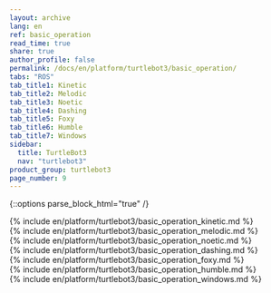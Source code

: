 ```yaml
---
layout: archive
lang: en
ref: basic_operation
read_time: true
share: true
author_profile: false
permalink: /docs/en/platform/turtlebot3/basic_operation/
tabs: "ROS"
tab_title1: Kinetic
tab_title2: Melodic
tab_title3: Noetic
tab_title4: Dashing
tab_title5: Foxy
tab_title6: Humble
tab_title7: Windows
sidebar:
  title: TurtleBot3
  nav: "turtlebot3"
product_group: turtlebot3
page_number: 9
---
```


<div style="counter-reset: h1 3"></div>
<div style="counter-reset: h2 5"></div>

{::options parse_block_html="true" /}

<!--[dummy Header 1]>
  <h1 id="dummy">Quick Start Guide</h1>
  <h2 id="dummy">Basic Operation</h2>
  <p class="dummy_content">Basic Opearation Features</p>
<![end dummy Header 1]-->

<section data-id="{{ page.tab_title1 }}" class="tab_contents">
{% include en/platform/turtlebot3/basic_operation_kinetic.md %}
</section>

<section data-id="{{ page.tab_title2 }}" class="tab_contents">
{% include en/platform/turtlebot3/basic_operation_melodic.md %}
</section>

<section data-id="{{ page.tab_title3 }}" class="tab_contents">
{% include en/platform/turtlebot3/basic_operation_noetic.md %}
</section>

<section data-id="{{ page.tab_title4 }}" class="tab_contents">
{% include en/platform/turtlebot3/basic_operation_dashing.md %}
</section>

<section data-id="{{ page.tab_title5 }}" class="tab_contents">
{% include en/platform/turtlebot3/basic_operation_foxy.md %}
</section>

<section data-id="{{ page.tab_title6 }}" class="tab_contents">
{% include en/platform/turtlebot3/basic_operation_humble.md %}
</section>

<section data-id="{{ page.tab_title7 }}" class="tab_contents">
{% include en/platform/turtlebot3/basic_operation_windows.md %}
</section>
